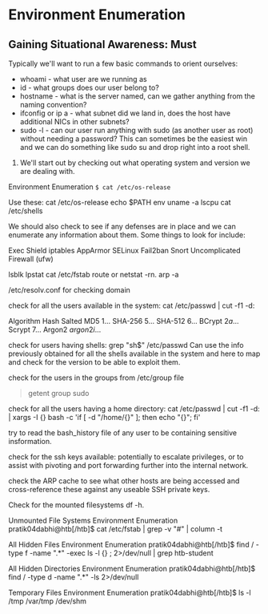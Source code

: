 # Environment Enumeration

## Gaining Situational Awareness: Must
Typically we'll want to run a few basic commands to orient ourselves:

 - whoami - what user are we running as
 - id - what groups does our user belong to?
 - hostname - what is the server named, can we gather anything from the naming convention?
 - ifconfig or ip a - what subnet did we land in, does the host have additional NICs in other subnets?
 - sudo -l - can our user run anything with sudo (as another user as root) without needing a password? This can sometimes be the easiest win and we can do something like sudo su and drop right into a root shell.


1. We'll start out by checking out what operating system and version we are dealing with.

  Environment Enumeration
`$ cat /etc/os-release`


Use these:
cat /etc/os-release
echo $PATH
env
uname -a
lscpu
cat /etc/shells


We should also check to see if any defenses are in place and we can enumerate any information about them. Some things to look for include:

Exec Shield
iptables
AppArmor
SELinux
Fail2ban
Snort
Uncomplicated Firewall (ufw)


lsblk
lpstat
cat /etc/fstab
 route or netstat -rn.
arp -a

 /etc/resolv.conf for checking domain


 check for all the users available in the system: cat /etc/passwd | cut -f1 -d:

Algorithm	Hash
Salted MD5	$1$...
SHA-256	$5$...
SHA-512	$6$...
BCrypt	$2a$...
Scrypt	$7$...
Argon2	$argon2i$...


check for users having shells: grep "sh$" /etc/passwd
Can use the info previously obtained for all the shells available in the system and here to map and check for the version to be able to exploit them.


check for the users in the groups from /etc/group file
> getent group sudo

check for all the users having a home directory: cat /etc/passwd | cut -f1 -d: | xargs -I {} bash -c 'if [ -d "/home/{}" ]; then echo "{}"; fi'


try to read the bash_history file of any user to be containing sensitive insformation.

check for the ssh keys available:  potentially to escalate privileges, or to assist with pivoting and port forwarding further into the internal network.

 check the ARP cache to see what other hosts are being accessed and cross-reference these against any useable SSH private keys.

 Check for the mounted filesystems
 df -h.


 Unmounted File Systems
   Environment Enumeration
 pratik04dabhi@htb[/htb]$ cat /etc/fstab | grep -v "#" | column -t


All Hidden Files
  Environment Enumeration
pratik04dabhi@htb[/htb]$ find / -type f -name ".*" -exec ls -l {} \; 2>/dev/null | grep htb-student


All Hidden Directories
  Environment Enumeration
pratik04dabhi@htb[/htb]$ find / -type d -name ".*" -ls 2>/dev/null




Temporary Files
  Environment Enumeration
pratik04dabhi@htb[/htb]$ ls -l /tmp /var/tmp /dev/shm
